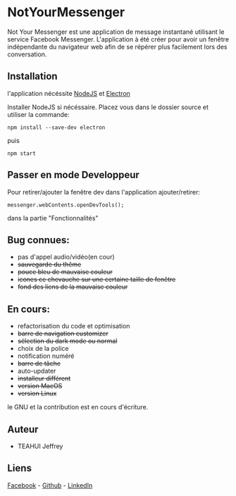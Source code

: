 # NotYourMessenger

Not Your Messenger est une application de message instantané utilisant
le service Facebook Messenger. L'application à été créer pour avoir un fenêtre indépendante du navigateur web
 afin de se répérer plus facilement lors des conversation.


## Installation

l'application nécéssite [NodeJS](https://nodejs.org/en/download/) et [Electron](https://electronjs.org/)

Installer NodeJS si nécéssaire.
Placez vous dans le dossier source et utiliser la commande:

```
npm install --save-dev electron
```

puis 

```
npm start
```

## Passer en mode Developpeur
Pour retirer/ajouter la fenêtre dev dans l'application ajouter/retirer:

```
messenger.webContents.openDevTools();
```

dans la partie "Fonctionnalités"

## Bug connues:

- pas d'appel audio/vidéo(en cour)
- ~~sauvegarde du thême~~
- ~~pouce bleu de mauvaise couleur~~
- ~~icones ce chevauche sur une certaine taille de fenêtre~~
- ~~fond des liens de la mauvaise couleur~~

## En cours:

- refactorisation du code et optimisation
- ~~barre de navigation customizer~~
- ~~sélection du dark mode ou normal~~
- choix de la police
- notification numéré
- ~~barre de tâche~~
- auto-updater
- ~~installeur différent~~
- ~~version MacOS~~ 
- ~~version Linux~~

le GNU et la contribution est en cours d'écriture. 

## Auteur

- TEAHUI Jeffrey

## Liens

[Facebook](https://www.facebook.com/tamatini.teahui) -  [Github](https://github.com/tamatini) - [LinkedIn](https://www.linkedin.com/in/teahuijey/)
